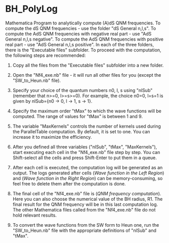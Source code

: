 # BH_PolyLog
Mathematica Program to analytically compute (A)dS QNM frequencies.
To compute the dS QNM frequencies - use the folder "dS General n,l,s".
To compute the AdS QNM frequencies with negative real part - use "AdS General n,l,s negative".
To compute the AdS QNM frequencies with positive real part - use "AdS General n,l,s positive".
In each of the three folders, there is the "Executable files" subfolder. To proceed with the computation, the following steps are recommended:

1. Copy all the files from the "Executable files" subfolder into a new folder.

2. Open the "Nf4_exe.nb" file - it will run all other files for you (except the "SW_to_Heun.nb" file).

3. Specify your choice of the quantum numbers n0, l, s using "nlSub" (remember that n>=0, l>=s>=0). For example, the choice n0=0, l=s=1 is given by nlSub={n0 -> 0, l -> 1, s -> 1}.

4. Specify the maximum order "tMax" to which the wave functions will be computed. The range of values for "tMax" is between 1 and 9.

5. The variable "MaxKernels" controls the number of kernels used during the ParallelTable computation. By default, it is set to one. You can increase it to maximize the efficiency.

6. After you defined all three variables ("nlSub", "tMax", "MaxKernels"), start executing each cell in the "Nf4_exe.nb" file step by step. You can Shift-select all the cells and press Shift-Enter to put them in a queue.

7. After each cell is executed, the computation log will be generated as an output. The logs generated after cells (*Wave function in the Left Region*) and (*Wave function in the Right Region*) can be memory-consuming, so feel free to delete them after the computation is done.

8. The final cell of the "Nf4_exe.nb" file is (*QNM frequency computation*). Here you can also choose the numerical value of the BH radius, R1. The final result for the QNM frequency will be in this last computation log. The other Mathematica files called from the "Nf4_exe.nb" file do not hold relevant results.

9. To convert the wave functions from the SW form to Heun one, run the "SW_to_Heun.nb" file with the appropriate definitions of "nlSub" and "tMax".
